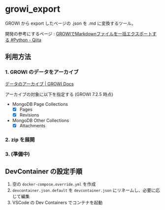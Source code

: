 # growi_export

GROWI から export したページの .json を .md に変換するツール。

開発の参考にするページ : [GROWIでMarkdownファイルを一括エクスポートする #Python - Qiita](https://qiita.com/plumchang/items/ef078bdc9e6a18e3f2f4)

## 利用方法

### 1. GROWI のデータをアーカイブ

[データのアーカイブ | GROWI Docs](https://docs.growi.org/ja/admin-guide/management-cookbook/export.html)

アーカイブの対象に以下を指定する (GROWI 7.2.5 時点)

- MongoDB Page Collections
  - [x] Pages
  - [x] Revisions
- MongoDB Other Collections
  - [x] Attachments

### 2. zip を展開

### 3. (準備中)

## DevContainer の設定手順

1. 空の `docker-compose.override.yml` を作成
2. `devcontainer.json.default` を `devcontainer.json` にリネームし、必要に応じて編集
3. VSCode の Dev Containers でコンテナを起動
